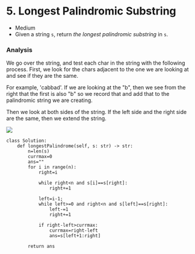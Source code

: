 # 5. Longest Palindromic Substring

* Medium
* Given a string `s`, return _the longest palindromic substring_ in `s`.

### Analysis

We go over the string, and test each char in the string with the following process. First, we look for the chars adjacent to the one we are looking at and see if they are the same.&#x20;

For example, 'cabbad'. If we are looking at the "b", then we see from the right that the first is also "b" so we record that and add that to the palindromic string we are creating.&#x20;

Then we look at both sides of the string. If the left side and the right side are the same, then we extend the string.&#x20;

![](<../../../.gitbook/assets/image (187).png>)

```
class Solution:
    def longestPalindrome(self, s: str) -> str:
        n=len(s)
        currmax=0
        ans=""
        for i in range(n):
            right=i
            
            while right<n and s[i]==s[right]:
                right+=1
                
            left=i-1;
            while left>=0 and right<n and s[left]==s[right]:
                left-=1
                right+=1
                
            if right-left>currmax:
                currmax=right-left
                ans=s[left+1:right]
            
        return ans 
```
